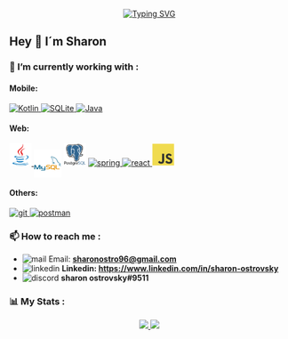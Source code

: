 


<!--
**sharonOstrovsky/sharonOstrovsky** is a ✨ _special_ ✨ repository because its `README.md` (this file) appears on your GitHub profile.

Here are some ideas to get you started:

- 🔭 I’m currently working on ...
- 🌱 I’m currently learning ...
- 👯 I’m looking to collaborate on ...
- 🤔 I’m looking for help with ...
- 💬 Ask me about ...
- 📫 How to reach me: ...
- 😄 Pronouns: ...
- ⚡ Fun fact: ...
-->



<p align="center">
 <a href="https://git.io/typing-svg"><img src="https://readme-typing-svg.demolab.com?font=Fira+Code&pause=1000&color=F75C7E&center=true&vCenter=true&multiline=true&width=435&height=150&lines=Sharon+Ostrovsky;Java+Full+Stack+Web+Developer;and;Android+Developer" alt="Typing SVG" /></a>
</p>


## Hey 👋 I´m Sharon


### 🔭 I’m currently working with :

#### Mobile: 
<p align="left"> 
  <a href="https://www.figma.com/" target="_blank" rel="noreferrer">    
   
   <a href="https://kotlinlang.org/" target="_blank" rel="noreferrer"> 
  <img src="https://www.vectorlogo.zone/logos/kotlinlang/kotlinlang-ar21.svg" alt="Kotlin" width="60" height="60"/> </a>
   
   <a href="https://sqlite.org/index.html" target="_blank" rel="noreferrer"> 
  <img src="https://www.vectorlogo.zone/logos/sqlite/sqlite-ar21.svg" alt="SQLite" width="60" height="60"/> </a>
   
 
   <a href="https://www.java.com" target="_blank" rel="noreferrer"> 
  <img src="https://www.vectorlogo.zone/logos/java/java-horizontal.svg" alt="Java" width="40" height="40"/> </a>

 </p>
 
 #### Web:

<p align="left"> 
  <a href="https://www.figma.com/" target="_blank" rel="noreferrer"> 
   
  <a href="https://www.java.com" target="_blank" rel="noreferrer"> 
  <img src="https://raw.githubusercontent.com/devicons/devicon/master/icons/java/java-original.svg" alt="java" width="40" height="40"/> </a> 
  
  <a href="https://www.mysql.com/" target="_blank" rel="noreferrer"> 
<img src="https://raw.githubusercontent.com/devicons/devicon/master/icons/mysql/mysql-original-wordmark.svg" alt="mysql" width="50" height="50" align="center" margin-left="10px"/></a>
  
  <a href="https://www.postgresql.org" target="_blank" rel="noreferrer"> 
  <img src="https://raw.githubusercontent.com/devicons/devicon/master/icons/postgresql/postgresql-original-wordmark.svg" alt="postgresql" width="40" height="40"/></a> 
  
  <a href="https://spring.io/" target="_blank" rel="noreferrer"> 
  <img src="https://www.vectorlogo.zone/logos/springio/springio-icon.svg" alt="spring" width="40" height="40"/> </a> 
   
  <a href="https://es.reactjs.org/" target="_blank" rel="noreferrer"> 
  <img src="https://www.vectorlogo.zone/logos/reactjs/reactjs-icon.svg" alt="react" width="40" height="40"/> </a> 

  <a href="https://developer.mozilla.org/en-US/docs/Web/JavaScript" target="_blank" rel="noreferrer"> 
  <img src="https://raw.githubusercontent.com/devicons/devicon/master/icons/javascript/javascript-original.svg" alt="javascript" width="40" height="40"/></a>
   
 </p>
 
 #### Others:

<p align="left"> 
  <a href="https://www.figma.com/" target="_blank" rel="noreferrer"> 
   
  <a href="https://git-scm.com/" target="_blank" rel="noreferrer"> 
  <img src="https://www.vectorlogo.zone/logos/git-scm/git-scm-icon.svg" alt="git" width="40" height="40"/> </a> 

  <a href="https://postman.com" target="_blank" rel="noreferrer"> 
  <img src="https://www.vectorlogo.zone/logos/getpostman/getpostman-icon.svg" alt="postman" width="40" height="40"/> </a> 
 
 </p>
 
<!--
### 🔭 I’m currently working with :

<p align="left"> 
  <a href="https://www.figma.com/" target="_blank" rel="noreferrer"> 
   
   
   
   <a href="https://kotlinlang.org/" target="_blank" rel="noreferrer"> 
  <img src="https://www.vectorlogo.zone/logos/kotlinlang/kotlinlang-ar21.svg" alt="Kotlin" width="40" height="40"/> </a>
   
   <a href="https://sqlite.org/index.html" target="_blank" rel="noreferrer"> 
  <img src="https://www.vectorlogo.zone/logos/sqlite/sqlite-ar21.svg" alt="SQLite" width="40" height="40"/> </a>
  
  <a href="https://git-scm.com/" target="_blank" rel="noreferrer"> 
  <img src="https://www.vectorlogo.zone/logos/git-scm/git-scm-icon.svg" alt="git" width="40" height="40"/> </a> 
  
  <a href="https://www.java.com" target="_blank" rel="noreferrer"> 
  <img src="https://raw.githubusercontent.com/devicons/devicon/master/icons/java/java-original.svg" alt="java" width="40" height="40"/> </a> 
  
  <a href="https://www.mysql.com/" target="_blank" rel="noreferrer"> 
<img src="https://raw.githubusercontent.com/devicons/devicon/master/icons/mysql/mysql-original-wordmark.svg" alt="mysql" width="50" height="50" align="center" margin-left="10px"/></a>
  
  <a href="https://www.postgresql.org" target="_blank" rel="noreferrer"> 
  <img src="https://raw.githubusercontent.com/devicons/devicon/master/icons/postgresql/postgresql-original-wordmark.svg" alt="postgresql" width="40" height="40"/></a> 
  
  <a href="https://postman.com" target="_blank" rel="noreferrer"> 
  <img src="https://www.vectorlogo.zone/logos/getpostman/getpostman-icon.svg" alt="postman" width="40" height="40"/> </a> 
  
  <a href="https://spring.io/" target="_blank" rel="noreferrer"> 
  <img src="https://www.vectorlogo.zone/logos/springio/springio-icon.svg" alt="spring" width="40" height="40"/> </a> 
   
  <a href="https://es.reactjs.org/" target="_blank" rel="noreferrer"> 
  <img src="https://www.vectorlogo.zone/logos/reactjs/reactjs-icon.svg" alt="react" width="40" height="40"/> </a> 

   
  <a href="https://developer.mozilla.org/en-US/docs/Web/JavaScript" target="_blank" rel="noreferrer"> 
  <img src="https://raw.githubusercontent.com/devicons/devicon/master/icons/javascript/javascript-original.svg" alt="javascript" width="40" height="40"/></a>
   
 </p>
-->

### 📫 How to reach me :

* <img src="https://www.vectorlogo.zone/logos/gmail/gmail-icon.svg" alt="mail" width="15" height="15"/>   Email: **sharonostro96@gmail.com** 
* <img src="https://www.vectorlogo.zone/logos/linkedin/linkedin-icon.svg" alt="linkedin" width="15" height="15"/>   **Linkedin: https://www.linkedin.com/in/sharon-ostrovsky**
* <img src="https://www.vectorlogo.zone/logos/discordapp/discordapp-tile.svg" alt="discord" width="15" height="15"/>  **sharon ostrovsky#9511**
  
  

### 📊 My Stats :
  
 <p align="center">
<a href="https://github.com/ArisGuimera">
  <img height="180em" src="https://github-readme-stats-eight-theta.vercel.app/api?username=sharonOstrovsky&show_icons=true&theme=synthwave&include_all_commits=true&count_private=true"/>
  <img height="180em" src="https://github-readme-stats-eight-theta.vercel.app/api/top-langs/?username=sharonOstrovsky&layout=compact&langs_count=8&theme=synthwave"/>
</a>
</p>
  <!-- 
<p align="center"> 
  Visitor count<br>
  <img src="https://profile-counter.glitch.me/naveenverma1/count.svg" />
</p>

-->
  
  
  <!--

https://www.vectorlogo.zone/logos/reactjs/reactjs-icon.svg

https://es.reactjs.org/

<a href="https://es.reactjs.org/" target="_blank" rel="noreferrer"> 
<img src="https://www.vectorlogo.zone/logos/reactjs/reactjs-icon.svg" alt="git" width="40" height="40"/> </a> 


<h3 align="left">Languages and Tools:</h3>
<p align="left"> 
<a href="https://www.w3schools.com/css/" target="_blank" rel="noreferrer"> 
<img src="https://raw.githubusercontent.com/devicons/devicon/master/icons/css3/css3-original-wordmark.svg" alt="css3" width="40" height="40"/> </a> 

<a href="https://www.docker.com/" target="_blank" rel="noreferrer"> 
<img src="https://raw.githubusercontent.com/devicons/devicon/master/icons/docker/docker-original-wordmark.svg" alt="docker" width="40" height="40"/> </a> 

<a href="https://git-scm.com/" target="_blank" rel="noreferrer"> 
<img src="https://www.vectorlogo.zone/logos/git-scm/git-scm-icon.svg" alt="git" width="40" height="40"/> </a> 

<a href="https://heroku.com" target="_blank" rel="noreferrer"> 
<img src="https://www.vectorlogo.zone/logos/heroku/heroku-icon.svg" alt="heroku" width="40" height="40"/> </a> 

<a href="https://www.w3.org/html/" target="_blank" rel="noreferrer"> 
<img src="https://raw.githubusercontent.com/devicons/devicon/master/icons/html5/html5-original-wordmark.svg" alt="html5" width="40" height="40"/> </a> 

<a href="https://www.java.com" target="_blank" rel="noreferrer"> 
<img src="https://raw.githubusercontent.com/devicons/devicon/master/icons/java/java-original.svg" alt="java" width="40" height="40"/> </a> 

<a href="https://www.linux.org/" target="_blank" rel="noreferrer"> 
<img src="https://raw.githubusercontent.com/devicons/devicon/master/icons/linux/linux-original.svg" alt="linux" width="40" height="40"/> </a> 

<a href="https://www.mysql.com/" target="_blank" rel="noreferrer"> 
<img src="https://raw.githubusercontent.com/devicons/devicon/master/icons/mysql/mysql-original-wordmark.svg" alt="mysql" width="40" height="40"/> </a> 

<a href="https://www.postgresql.org" target="_blank" rel="noreferrer"> 
<img src="https://raw.githubusercontent.com/devicons/devicon/master/icons/postgresql/postgresql-original-wordmark.svg" alt="postgresql" width="40" height="40"/> </a> 

<a href="https://postman.com" target="_blank" rel="noreferrer"> 
<img src="https://www.vectorlogo.zone/logos/getpostman/getpostman-icon.svg" alt="postman" width="40" height="40"/> </a> 

<a href="https://spring.io/" target="_blank" rel="noreferrer"> 
<img src="https://www.vectorlogo.zone/logos/springio/springio-icon.svg" alt="spring" width="40" height="40"/> </a> 

<a href="https://www.sqlite.org/" target="_blank" rel="noreferrer"> 
<img src="https://www.vectorlogo.zone/logos/sqlite/sqlite-icon.svg" alt="sqlite" width="40" height="40"/> </a> </p>

-->
